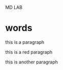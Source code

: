 <p style="text-align: left;"> MD LAB </p>

# words

this is a paragraph
<html>
<p font color="red">this is a red paragraph</p>
</font>
</html>
this is another paragraph

